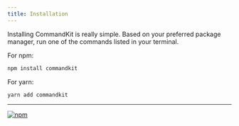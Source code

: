 ```yaml
---
title: Installation
---
```


Installing CommandKit is really simple. Based on your preferred package manager, run one of the commands listed in your terminal.

For npm:

```bash
npm install commandkit
```

For yarn:

```bash
yarn add commandkit
```

---

[![npm](https://nodei.co/npm/commandkit.png)](https://nodei.co/npm/commandkit/)
